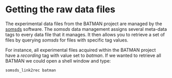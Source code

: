 Getting the raw data files
===

The experimental data files from the BATMAN project are managed by the
[somsds][somsds] software. The _somsds_ data management assigns several
meta-data tags to every data file that it manages. It then allows you to
retrieve a set of files by querying _somsds_ for files with specific tag values.

For instance, all experimental files acquired within the BATMAN project have
a _recording_ tag with value set to _batman_. If we wanted to retrieve all BATMAN
we could open a shell window and type:

````bash
somsds_link2rec batman
````



[somsds]: http://www.germangh.com/somsds/


